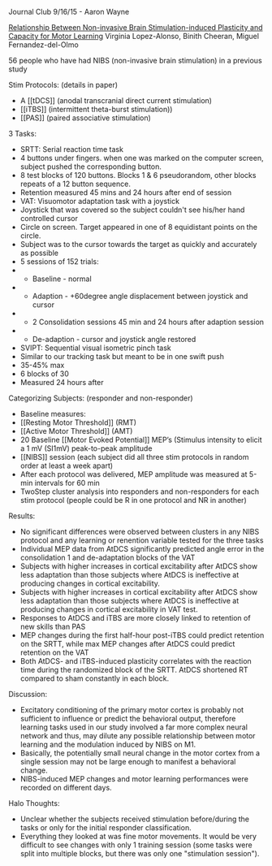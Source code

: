 Journal Club 9/16/15 - Aaron Wayne

[Relationship Between Non-invasive Brain Stimulation-induced Plasticity and Capacity for Motor Learning](https://drive.google.com/a/haloneuro.com/file/d/0B_xLXBdz5cEfUmVJb0pJV0lfTEk/view)
Virginia Lopez-Alonso, Binith Cheeran, Miguel Fernandez-del-Olmo

56 people who have had NIBS (non-invasive brain stimulation) in a previous study

Stim Protocols: (details in paper)
* A [[tDCS]] (anodal transcranial direct current stimulation)
* [[iTBS]] (intermittent theta-burst stimulation))
* [[PAS]] (paired associative stimulation)

3 Tasks: 
* SRTT: Serial reaction time task
 * 4 buttons under fingers. when one was marked on the computer screen, subject pushed the corresponding button. 
 * 8 test blocks of 120 buttons. Blocks 1 & 6 pseudorandom, other blocks repeats of a 12 button sequence.
 * Retention measured 45 mins and 24 hours after end of session
* VAT: Visuomotor adaptation task with a joystick
 * Joystick that was covered so the subject couldn't see his/her hand controlled cursor
 * Circle on screen. Target appeared in one of 8 equidistant points on the circle. 
 * Subject was to the cursor towards the target as quickly and accurately as possible
 * 5 sessions of 152 trials:
 * * Baseline - normal
 * * Adaption - +60degree angle displacement between joystick and cursor
 * * 2 Consolidation sessions 45 min and 24 hours after adaption session
 * * De-adaption - cursor and joystick angle restored
* SVIPT: Sequential visual isometric pinch task
 * Similar to our tracking task but meant to be in one swift push
 * 35-45% max
 * 6 blocks of 30
 * Measured 24 hours after

Categorizing Subjects: (responder and non-responder)
* Baseline measures:
 * [[Resting Motor Threshold]] (RMT)
 * [[Active Motor Threshold]] (AMT)
 * 20 Baseline [[Motor Evoked Potential]] MEP’s (Stimulus intensity to elicit a 1 mV (SI1mV) peak-to-peak amplitude
* [[NIBS]] session (each subject did all three stim protocols in random order at least a week apart)
* After each protocol was delivered, MEP amplitude was measured at 5-min intervals for 60 min
* TwoStep cluster analysis into responders and non-responders for each stim protocol (people could be R in one protocol and NR in another)

Results:
* No significant differences were observed between clusters in any NIBS protocol and any learning or renention variable tested for the three tasks
* Individual MEP data from AtDCS significantly predicted angle error in the consolidation 1 and de-adaptation blocks of the VAT
* Subjects with higher increases in cortical excitability after AtDCS show less adaptation than those subjects where AtDCS is ineffective at producing changes in cortical excitability.
* Subjects with higher increases in cortical excitability after AtDCS show less adaptation than those subjects where AtDCS is ineffective at producing changes in cortical excitability in VAT test.
* Responses to AtDCS and iTBS are more closely linked to retention of new skills than PAS
* MEP changes during the first half-hour post-iTBS could predict retention on the SRTT, while max MEP changes after AtDCS could predict retention on the VAT
* Both AtDCS- and iTBS-induced plasticity correlates with the reaction time during the randomized block of the SRTT. AtDCS shortened RT compared to sham constantly in each block.

Discussion:
* Excitatory conditioning of the primary motor cortex is probably not sufficient to influence or predict the behavioral output, therefore learning tasks used in our study involved a far more complex neural network and thus, may dilute any possible relationship between motor learning and the modulation induced by NIBS on M1. 
* Basically, the potentially small neural change in the motor cortex from a single session may not be large enough to manifest a behavioral change.
* NIBS-induced MEP changes and motor learning performances were recorded on different days.

Halo Thoughts:
* Unclear whether the subjects received stimulation before/during the tasks or only for the initial responder classification.
* Everything they looked at was fine motor movements. It would be very difficult to see changes with only 1 training session (some tasks were split into multiple blocks, but there was only one "stimulation session").